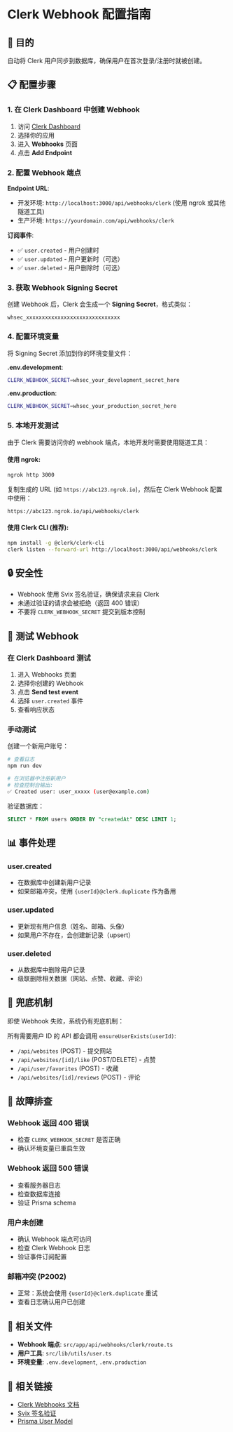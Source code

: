 # Clerk Webhook 配置指南

## 🎯 目的

自动将 Clerk 用户同步到数据库，确保用户在首次登录/注册时就被创建。

## 📋 配置步骤

### 1. 在 Clerk Dashboard 中创建 Webhook

1. 访问 [Clerk Dashboard](https://dashboard.clerk.com/)
2. 选择你的应用
3. 进入 **Webhooks** 页面
4. 点击 **Add Endpoint**

### 2. 配置 Webhook 端点

**Endpoint URL**:
- 开发环境: `http://localhost:3000/api/webhooks/clerk` (使用 ngrok 或其他隧道工具)
- 生产环境: `https://yourdomain.com/api/webhooks/clerk`

**订阅事件**:
- ✅ `user.created` - 用户创建时
- ✅ `user.updated` - 用户更新时（可选）
- ✅ `user.deleted` - 用户删除时（可选）

### 3. 获取 Webhook Signing Secret

创建 Webhook 后，Clerk 会生成一个 **Signing Secret**，格式类似：
```
whsec_xxxxxxxxxxxxxxxxxxxxxxxxxxxxxx
```

### 4. 配置环境变量

将 Signing Secret 添加到你的环境变量文件：

**.env.development**:
```bash
CLERK_WEBHOOK_SECRET=whsec_your_development_secret_here
```

**.env.production**:
```bash
CLERK_WEBHOOK_SECRET=whsec_your_production_secret_here
```

### 5. 本地开发测试

由于 Clerk 需要访问你的 webhook 端点，本地开发时需要使用隧道工具：

#### 使用 ngrok:
```bash
ngrok http 3000
```

复制生成的 URL (如 `https://abc123.ngrok.io`)，然后在 Clerk Webhook 配置中使用：
```
https://abc123.ngrok.io/api/webhooks/clerk
```

#### 使用 Clerk CLI (推荐):
```bash
npm install -g @clerk/clerk-cli
clerk listen --forward-url http://localhost:3000/api/webhooks/clerk
```

## 🔒 安全性

- Webhook 使用 Svix 签名验证，确保请求来自 Clerk
- 未通过验证的请求会被拒绝（返回 400 错误）
- 不要将 `CLERK_WEBHOOK_SECRET` 提交到版本控制

## 🧪 测试 Webhook

### 在 Clerk Dashboard 测试

1. 进入 Webhooks 页面
2. 选择你创建的 Webhook
3. 点击 **Send test event**
4. 选择 `user.created` 事件
5. 查看响应状态

### 手动测试

创建一个新用户账号：
```bash
# 查看日志
npm run dev

# 在浏览器中注册新用户
# 检查控制台输出:
✅ Created user: user_xxxxx (user@example.com)
```

验证数据库：
```sql
SELECT * FROM users ORDER BY "createdAt" DESC LIMIT 1;
```

## 📊 事件处理

### user.created
- 在数据库中创建新用户记录
- 如果邮箱冲突，使用 `{userId}@clerk.duplicate` 作为备用

### user.updated
- 更新现有用户信息（姓名、邮箱、头像）
- 如果用户不存在，会创建新记录（upsert）

### user.deleted
- 从数据库中删除用户记录
- 级联删除相关数据（网站、点赞、收藏、评论）

## 🔄 兜底机制

即使 Webhook 失败，系统仍有兜底机制：

所有需要用户 ID 的 API 都会调用 `ensureUserExists(userId)`:
- `/api/websites` (POST) - 提交网站
- `/api/websites/[id]/like` (POST/DELETE) - 点赞
- `/api/user/favorites` (POST) - 收藏
- `/api/websites/[id]/reviews` (POST) - 评论

## 🐛 故障排查

### Webhook 返回 400 错误
- 检查 `CLERK_WEBHOOK_SECRET` 是否正确
- 确认环境变量已重启生效

### Webhook 返回 500 错误
- 查看服务器日志
- 检查数据库连接
- 验证 Prisma schema

### 用户未创建
- 确认 Webhook 端点可访问
- 检查 Clerk Webhook 日志
- 验证事件订阅配置

### 邮箱冲突 (P2002)
- 正常：系统会使用 `{userId}@clerk.duplicate` 重试
- 查看日志确认用户已创建

## 📝 相关文件

- **Webhook 端点**: `src/app/api/webhooks/clerk/route.ts`
- **用户工具**: `src/lib/utils/user.ts`
- **环境变量**: `.env.development`, `.env.production`

## 🔗 相关链接

- [Clerk Webhooks 文档](https://clerk.com/docs/integrations/webhooks)
- [Svix 签名验证](https://docs.svix.com/receiving/verifying-payloads/how)
- [Prisma User Model](./prisma/schema.prisma)
